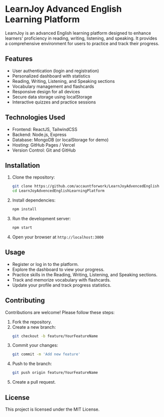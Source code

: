 # LearnJoy Advanced English Learning Platform

LearnJoy is an advanced English learning platform designed to enhance learners' proficiency in reading, writing, listening, and speaking. It provides a comprehensive environment for users to practice and track their progress.

## Features

- User authentication (login and registration)
- Personalized dashboard with statistics
- Reading, Writing, Listening, and Speaking sections
- Vocabulary management and flashcards
- Responsive design for all devices
- Secure data storage using localStorage
- Interactive quizzes and practice sessions

## Technologies Used

- Frontend: ReactJS, TailwindCSS
- Backend: Node.js, Express
- Database: MongoDB (or localStorage for demo)
- Hosting: GitHub Pages / Vercel
- Version Control: Git and GitHub

## Installation

1. Clone the repository:
   ```bash
   git clone https://github.com/accauntforwork/LearnJoyAdvencedEnglishLearningPlatform.git
   cd LearnJoyAdvencedEnglishLearningPlatform
   ```
2. Install dependencies:
   ```bash
   npm install
   ```
3. Run the development server:
   ```bash
   npm start
   ```
4. Open your browser at `http://localhost:3000`

## Usage

- Register or log in to the platform.
- Explore the dashboard to view your progress.
- Practice skills in the Reading, Writing, Listening, and Speaking sections.
- Track and memorize vocabulary with flashcards.
- Update your profile and track progress statistics.

## Contributing

Contributions are welcome! Please follow these steps:

1. Fork the repository.
2. Create a new branch:
   ```bash
   git checkout -b feature/YourFeatureName
   ```
3. Commit your changes:
   ```bash
   git commit -m 'Add new feature'
   ```
4. Push to the branch:
   ```bash
   git push origin feature/YourFeatureName
   ```
5. Create a pull request.

## License

This project is licensed under the MIT License.
